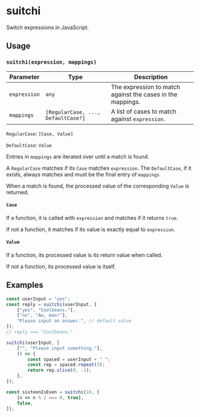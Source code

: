 # suitchi

Switch expressions in JavaScript.

## Usage

### `suitchi(expression, mappings)`

| Parameter    | Type                               | Description                                                |
|--------------|------------------------------------|------------------------------------------------------------|
| `expression` | `any`                              | The expression to match against the cases in the mappings. |
| `mappings`   | `[RegularCase, ..., DefaultCase?]` | A list of cases to match against `expression`.             |

`RegularCase`: `[Case, Value]`

`DefaultCase`: `Value`

Entries in `mappings` are iterated over until a match is found.

A `RegularCase` matches if its `Case` matches `expression`. The `DefaultCase`, if it exists, always matches and must be the final entry of `mappings`

When a match is found, the processed value of the corresponding `Value` is returned.

#### `Case`

If a function, it is called with `expression` and matches if it returns `true`.

If not a function, it matches if its value is exactly equal to `expression`.

#### `Value`

If a function, its processed value is its return value when called.

If not a function, its processed value is itself.

## Examples

```javascript
const userInput = "yes";
const reply = suitchi(userInput, [
    ["yes", "Coolbeans."],
    ["no", "Aw, man!"],
    "Please input an answer.", // default value
]);
// reply === "Coolbeans."
```

```javascript
suitchi(userInput, [
    ["", "Please input something."],
    () => {
        const spaced = userInput + " ";
        const rep = spaced.repeat(3);
        return rep.slice(0, -1);
    },
]);
```

```javascript
const sixteenIsEven = suitchi(16, [
    [n => n % 2 === 0, true],
    false,
]);
```
